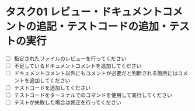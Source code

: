 # タスク01 レビュー・ドキュメントコメントの追記・テストコードの追加・テストの実行

- [ ] 指定されたファイルのレビューを行ってください
- [ ] 不足しているドキュメントコメントを追加してください
- [ ] ドキュメントコメント以外にもコメントが必要だと判断される箇所にはコメントを追加してください
- [ ] テストコードを追加してください
- [ ] テストコードをターミナルでのコマンドを使用して実行してください
- [ ] テストが失敗した場合は修正を行ってください